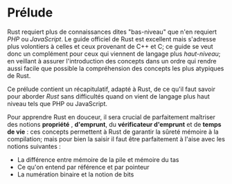 # Prélude

Rust requiert plus de connaissances dites "bas-niveau" que n'en requiert _PHP_ ou _JavaScript_. Le guide officiel de Rust est excellent mais s'adresse plus volontiers à celles et ceux provenant de C++ et C; ce guide se veut donc un complément pour ceux qui viennent de langage plus *haut-niveau*; en veillant à assurer l'introduction des concepts dans un ordre qui rendre aussi facile que possible la compréhension des concepts les plus atypiques de Rust.

Ce prélude contient un récapitulatif, adapté à Rust, de ce qu'il faut savoir pour aborder _Rust_ sans difficultés quand on vient de langage plus haut niveau tels que PHP ou JavaScript.

Pour apprendre Rust en douceur, il sera crucial de parfaitement maîtriser des notions **propriété** , **d'emprunt**, du **vérificateur d'emprunt** et de **temps de vie** : ces concepts permettent à Rust de garantir la sûreté mémoire à la compilation; mais pour bien la saisir il faut être parfaitement à l'aise avec les notions suivantes :

- La différence entre mémoire de la pile et mémoire du tas
- Ce qu'on entend par référence et par pointeur
- La numération binaire et la notion de bits